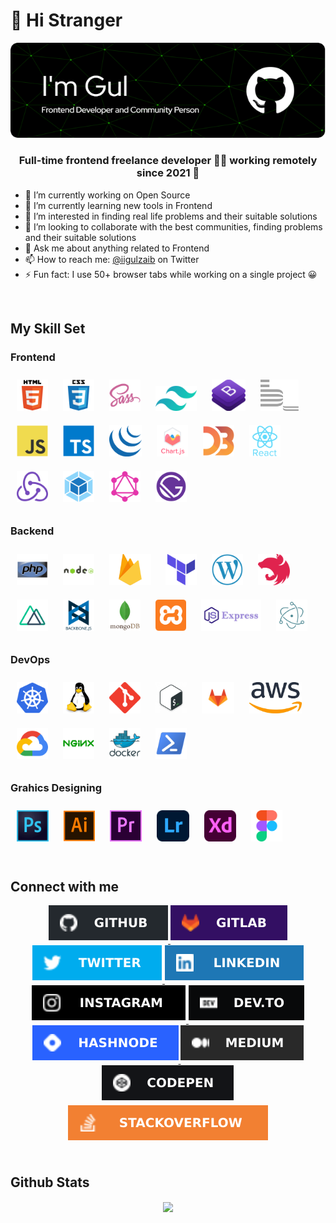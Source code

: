 # 👋 Hi Stranger

![Muhammad Gulzaib](header.png)

### <div align="center">Full-time frontend freelance developer 👨‍💻 working remotely since 2021 🚀</div>

- 🔭 I’m currently working on Open Source
- 🌱 I’m currently learning new tools in Frontend
- 👀 I’m interested in finding real life problems and their suitable solutions
- 💞️ I’m looking to collaborate with the best communities, finding problems and their suitable solutions
- 💬 Ask me about anything related to Frontend
- 📫 How to reach me: [@iigulzaib](https://twitter.com/iigulzaib) on Twitter
- ⚡ Fun fact: I use 50+ browser tabs while working on a single project 😀  
<br>

## My Skill Set  

### Frontend

<!-- Languages and Framworks -->
<div align="left">
<img style="margin: 10px" src="logos/html5-original-wordmark.svg" title="HTML 5" alt="HTML5" height="50" />
<img style="margin: 10px" src="logos/css3-original-wordmark.svg" title="CSS 3" alt="CSS3" height="50" />
<img style="margin: 10px" src="logos/sass-original.svg" title="SASS - CSS Preprocessor" alt="Sass" height="50" />
<img style="margin: 10px" src="logos/Tailwind-CSS-Logo.webp" title="Tailwind CSS" alt="Tailwind Css" height="40" />
<img style="margin: 10px" src="logos/bootstrap.webp" title="Bootstrap 5" title="Bootstrap" alt="Bootstrap" height="50" />
<img style="margin: 10px" src="logos/bem.svg" title="BEM" alt="BEM" height="50" />
<br>
<!-- JavaScript -->
<img style="margin: 10px" src="logos/javascript-original.svg" alt="JavaScript" title="JavaScript" height="50" />
<img style="margin: 10px" src="logos/typescript-original.svg" alt="TypeScript" title="TypeScript" height="50" />
<img style="margin: 10px" src="logos/jquery.png" alt="jQuery" title="jQuery" height="50" />
<img style="margin: 10px" src="logos/logo-title.svg" alt="Chart.js" title="Chart JS" height="50" />
<img style="margin: 10px" src="logos/d3js-original.svg" alt="D3.js" title="D3.js" height="50" />
<img style="margin: 10px" src="logos/react-original-wordmark.svg" alt="React" title="React JS" height="50" />
<img style="margin: 10px" src="logos/redux-original.svg" alt="Redux" title="Redux" height="50" />
<img style="margin: 10px" src="logos/webpack-original.svg" alt="Webpack" title="Webpack" height="50" />
<img style="margin: 10px" src="logos/graphql.png" alt="GraphQL" title="GraphQL" height="50" />
<img style="margin: 10px" src="logos/gatsby.png" alt="Gatsby" title="Gatsby" height="50" />
</div>

### Backend  

<div align="left">  
<img style="margin: 10px" src="logos/php-original.svg" title="PHP" alt="PHP" height="50" />
<img style="margin: 10px" src="logos/nodejs-original-wordmark.svg" title="Node JS" alt="Node.js" height="50" />
<img style="margin: 10px" src="logos/firebase.png" title="Firebase" alt="Firebase" height="50" />
<img style="margin: 10px" src="logos/terraformio-icon.svg" title="Terraform" alt="Terraform" height="50" />
<img style="margin: 10px" src="logos/wordpress.png" title="WordPress" alt="WordPress" height="50" />
<img style="margin: 10px" src="logos/nestjs.svg" title="NestJS" alt="NestJS" height="50" />
<img style="margin: 10px" src="logos/nuxt.png" title="Nuxt JS" alt="Nuxt JS" height="50" />
<img style="margin: 10px" src="logos/backbonejs-original-wordmark.svg" title="Backbone JS" alt="Backbone.js" height="50" />
<img style="margin: 10px" src="logos/mongodb-original-wordmark.svg" title="MongoDB" alt="MongoDB" height="50" />
<img style="margin: 10px" src="logos/xampp.png" title="XAMPP" alt="XAMPP" height="50" />
<img style="margin: 10px" src="logos/expressjs.webp" title="Express JS" alt="Express.js" height="50" />
<img style="margin: 10px" src="logos/electron-original.svg" title="Eclectron JS" alt="Electron" height="50" />
</div>

### DevOps  

<div align="left">  
<img style="margin: 10px" src="logos/kubernetes-icon.svg" title="Kubernetes" alt="Kubernetes" height="50" />
<img style="margin: 10px" src="logos/linux-original.svg" title="Linux" alt="Linux" height="50" />
<img style="margin: 10px" src="logos/git-scm-icon.svg" title="Git" alt="Git" height="50" />
<img style="margin: 10px" src="logos/bash-logo-300x300.webp" title="Bash" alt="Bash" height="50" />
<img style="margin: 10px" src="logos/gitlab.svg" title="GitLab" alt="GitLab" height="50" />
<img style="margin: 10px" src="logos/aws_logo-100781597-large.webp" title="AWS" alt="AWS" height="50" />
<img style="margin: 10px" src="logos/google_cloud-icon.svg" title="Google Cloud" alt="GCP" height="50" />
<img style="margin: 10px" src="logos/nginx-original.svg" title="nginx" alt="Nginx" height="50" />
<img style="margin: 10px" src="logos/docker-original-wordmark.svg" title="Docker" alt="Docker" height="50" />
<img style="margin: 10px" src="logos/powershell.png" title="Powershell" alt="PowerShell" height="50" />
</div>

<!-- Graphics Designing -->
### Grahics Designing

<div align="left">
<img style="margin: 10px" src="logos/photoshop-cc-logo-png-transparent.webp" title="Adobe Photoshop" alt="Photoshop" height="50" />
<img style="margin: 10px" src="logos/adobe_illustrator-icon.svg" title="Adobe illustrator" alt="Illustrator" height="50" />
<img style="margin: 10px" src="logos/adobe-premiere-pro.png" title="Adobe Premiere Pro" alt="Premiere Pro" height="50" />
<img style="margin: 10px" src="logos/lightroom.png" title="Adobe Lightroom" alt="Lightroom" height="50" />
<img style="margin: 10px" src="logos/adobe-xd.png" title="Adobe XD" alt="Adobe XD" height="50" />
<img style="margin: 10px" src="logos/figma-icon.svg" title="Figma" alt="Figma" height="50" />
</div>

<br>

## Connect with me  

<div align="center">
<a href="https://github.com/imgul" target="_blank">
<img src="logos/github-%2324292e.svg?&style=for-the-badge&logo=github&logoColor=white" alt=github style="margin-bottom: 5px;" />
</a>
<a href="https://gitlab.com/igulzaib" target="_blank">
<img src="logos/gitlab-330F63.svg?&style=for-the-badge&logo=gitlab&logoColor=white" alt=gitlab style="margin-bottom: 5px;" />
</a>
<a href="https://twitter.com/iigulzaib" target="_blank">
<img src="logos/twitter-%2300acee.svg?&style=for-the-badge&logo=twitter&logoColor=white" alt=twitter style="margin-bottom: 5px;" />
</a>
<a href="https://linkedin.com/in/igulzaib" target="_blank">
<img src="logos/linkedin-%231E77B5.svg?&style=for-the-badge&logo=linkedin&logoColor=white" alt=linkedin style="margin-bottom: 5px;" />
</a>
<a href="https://instagram.com/code_uiux" target="_blank">
<img src="logos/instagram-%23000000.svg?&style=for-the-badge&logo=instagram&logoColor=white" alt=instagram style="margin-bottom: 5px;" />
</a>
<a href="https://dev.to/igulzaib" target="_blank">
<img src="logos/dev.to-%2308090A.svg?&style=for-the-badge&logo=dev.to&logoColor=white" alt=devto style="margin-bottom: 5px;" />
</a>
<a href="https://hashnode.com/@gulzaib" target="_blank">
<img src="logos/hashnode-%232962FF.svg?&style=for-the-badge&logo=hashnode&logoColor=white" alt=hashnode style="margin-bottom: 5px;" />
</a>
<a href="https://medium.com/@igulzaib" target="_blank">
<img src="logos/medium-%23292929.svg?&style=for-the-badge&logo=medium&logoColor=white" alt=medium style="margin-bottom: 5px;" />
</a>
<a href="https://codepen.com/gulzaib" target="_blank">
<img src="logos/codepen-%23131417.svg?&style=for-the-badge&logo=codepen&logoColor=white" alt=codepen style="margin-bottom: 5px;" />
</a>
<a href="https://stackoverflow.com/users/14986293/gulzaib" target="_blank">
<img src="logos/stackoverflow-%23F28032.svg?&style=for-the-badge&logo=stackoverflow&logoColor=white" alt=stackoverflow style="margin-bottom: 5px;" />
</a>
</div>

<br/>  

## Github Stats  

<div align="center"><img src="https://github-readme-stats.vercel.app/api?username=imgul&theme=tokyonight&show_icons=true&count_private=true&hide_border=true" align="center" /></div>

<br>

<!-- <div align="center">
<img src="https://komarev.com/ghpvc/?username=imgul&style=flat-square" align="center" />
</div> -->
<!-- <div align="center">
    <a href="https://www.buymeacoffee.com/igul" target="_blank" style="display: inline-block;">
        <img src="https://img.shields.io/badge/Send%20Gift-Gift%20Me%20A%20Hot%20Coffee-red.svg?style=flat-square&logo=buymeacoffee" align="center" />
    </a>
</div> -->
